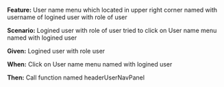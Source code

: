 **Feature:** User name menu which located in upper right corner named with username of logined user with role of user

**Scenario:** Logined user with role of user tried to click on User name menu named with logined user

**Given:** Logined user with role user

**When:** Click on User name menu named with logined user

**Then:** Call function named headerUserNavPanel
